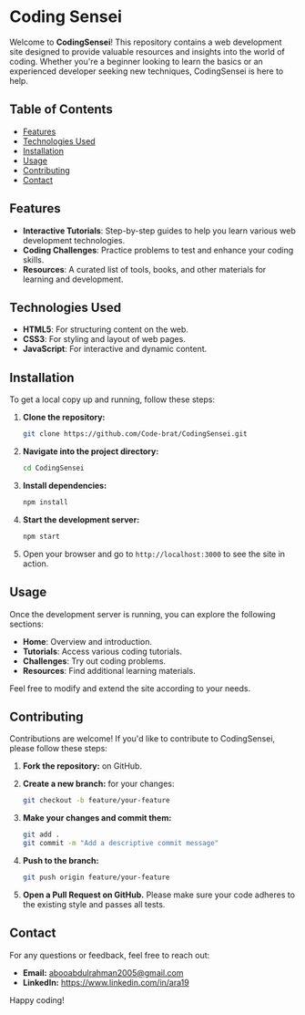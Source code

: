 # Coding Sensei

Welcome to **CodingSensei**! This repository contains a web development site designed to provide valuable resources and insights into the world of coding. Whether you're a beginner looking to learn the basics or an experienced developer seeking new techniques, CodingSensei is here to help.

## Table of Contents

- [Features](#features)
- [Technologies Used](#technologies-used)
- [Installation](#installation)
- [Usage](#usage)
- [Contributing](#contributing)
- [Contact](#contact)

## Features

- **Interactive Tutorials**: Step-by-step guides to help you learn various web development technologies.
- **Coding Challenges**: Practice problems to test and enhance your coding skills.
- **Resources**: A curated list of tools, books, and other materials for learning and development.

## Technologies Used

- **HTML5**: For structuring content on the web.
- **CSS3**: For styling and layout of web pages.
- **JavaScript**: For interactive and dynamic content.

## Installation

To get a local copy up and running, follow these steps:

1. **Clone the repository:**

    ```bash
    git clone https://github.com/Code-brat/CodingSensei.git
    ```

2. **Navigate into the project directory:**

    ```bash
    cd CodingSensei
    ```

3. **Install dependencies:**

    ```bash
    npm install
    ```

4. **Start the development server:**

    ```bash
    npm start
    ```

5. Open your browser and go to `http://localhost:3000` to see the site in action.

## Usage

Once the development server is running, you can explore the following sections:

- **Home**: Overview and introduction.
- **Tutorials**: Access various coding tutorials.
- **Challenges**: Try out coding problems.
- **Resources**: Find additional learning materials.

Feel free to modify and extend the site according to your needs.

## Contributing

Contributions are welcome! If you'd like to contribute to CodingSensei, please follow these steps:

1. **Fork the repository:** on GitHub.
2. **Create a new branch:** for your changes:
   
   ```bash
   git checkout -b feature/your-feature
   ```
3. **Make your changes and commit them:**
   ```bash
   git add .
   git commit -m "Add a descriptive commit message"
   ```  
4. **Push to the branch:**

   ```bash
   git push origin feature/your-feature
   ```
5. **Open a Pull Request on GitHub.**
   Please make sure your code adheres to the existing style and passes all tests.

## Contact

For any questions or feedback, feel free to reach out:
- **Email:**  abooabdulrahman2005@gmail.com
- **LinkedIn:** https://www.linkedin.com/in/ara19

Happy coding!

